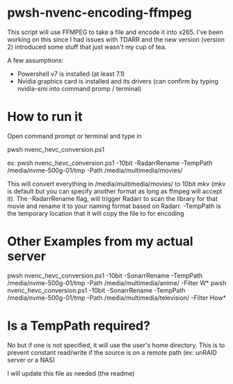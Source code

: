 # pwsh-nvenc-encoding-ffmpeg

This script will use FFMPEG to take a file and encode it into x265. I've been working on this since I had issues with TDARR and the new version (version 2) introduced some stuff that just wasn't my cup of tea.

A few assumptions:
- Powershell v7 is installed (at least 7.1)
- Nvidia graphics card is installed and its drivers (can confirm by typing nvidia-smi into command promp / terminal)

# How to run it
Open command prompt or terminal and type in 

pwsh nvenc_hevc_conversion.ps1 <paramteters>
  
ex: pwsh nvenc_hevc_conversion.ps1 -10bit -RadarrRename -TempPath /media/nvme-500g-01/tmp -Path /media/multimedia/movies/
  
This will convert everything in /media/multimedia/movies/ to 10bit mkv (mkv is default but you can specify another format as long as ffmpeg will accept it). The -RadarrRename flag, will trigger Radarr to scan the library for that movie and rename it to your naming format based on Radarr.  -TempPath is the temporary location that it will copy the file to for encoding
 
# Other Examples from my actual server  
pwsh nvenc_hevc_conversion.ps1 -10bit -SonarrRename -TempPath /media/nvme-500g-01/tmp -Path /media/multimedia/anime/ -Filter W*
pwsh nvenc_hevc_conversion.ps1 -10bit -SonarrRename -TempPath /media/nvme-500g-01/tmp -Path /media/multimedia/television/ -Filter How*
  
# Is a TempPath required?
No but if one is not specified, it will use the user's home directory.  This is to prevent constant read/write if the source is on a remote path (ex: unRAID server or a NAS)

I will update this file as needed (the readme) 

 

